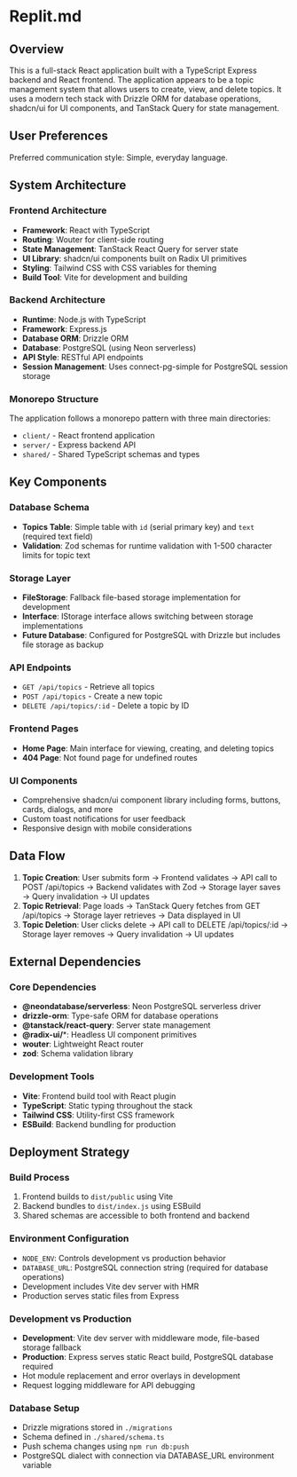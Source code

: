 # Replit.md

## Overview

This is a full-stack React application built with a TypeScript Express backend and React frontend. The application appears to be a topic management system that allows users to create, view, and delete topics. It uses a modern tech stack with Drizzle ORM for database operations, shadcn/ui for UI components, and TanStack Query for state management.

## User Preferences

Preferred communication style: Simple, everyday language.

## System Architecture

### Frontend Architecture
- **Framework**: React with TypeScript
- **Routing**: Wouter for client-side routing
- **State Management**: TanStack React Query for server state
- **UI Library**: shadcn/ui components built on Radix UI primitives
- **Styling**: Tailwind CSS with CSS variables for theming
- **Build Tool**: Vite for development and building

### Backend Architecture
- **Runtime**: Node.js with TypeScript
- **Framework**: Express.js
- **Database ORM**: Drizzle ORM
- **Database**: PostgreSQL (using Neon serverless)
- **API Style**: RESTful API endpoints
- **Session Management**: Uses connect-pg-simple for PostgreSQL session storage

### Monorepo Structure
The application follows a monorepo pattern with three main directories:
- `client/` - React frontend application
- `server/` - Express backend API
- `shared/` - Shared TypeScript schemas and types

## Key Components

### Database Schema
- **Topics Table**: Simple table with `id` (serial primary key) and `text` (required text field)
- **Validation**: Zod schemas for runtime validation with 1-500 character limits for topic text

### Storage Layer
- **FileStorage**: Fallback file-based storage implementation for development
- **Interface**: IStorage interface allows switching between storage implementations
- **Future Database**: Configured for PostgreSQL with Drizzle but includes file storage as backup

### API Endpoints
- `GET /api/topics` - Retrieve all topics
- `POST /api/topics` - Create a new topic
- `DELETE /api/topics/:id` - Delete a topic by ID

### Frontend Pages
- **Home Page**: Main interface for viewing, creating, and deleting topics
- **404 Page**: Not found page for undefined routes

### UI Components
- Comprehensive shadcn/ui component library including forms, buttons, cards, dialogs, and more
- Custom toast notifications for user feedback
- Responsive design with mobile considerations

## Data Flow

1. **Topic Creation**: User submits form → Frontend validates → API call to POST /api/topics → Backend validates with Zod → Storage layer saves → Query invalidation → UI updates
2. **Topic Retrieval**: Page loads → TanStack Query fetches from GET /api/topics → Storage layer retrieves → Data displayed in UI
3. **Topic Deletion**: User clicks delete → API call to DELETE /api/topics/:id → Storage layer removes → Query invalidation → UI updates

## External Dependencies

### Core Dependencies
- **@neondatabase/serverless**: Neon PostgreSQL serverless driver
- **drizzle-orm**: Type-safe ORM for database operations
- **@tanstack/react-query**: Server state management
- **@radix-ui/***: Headless UI component primitives
- **wouter**: Lightweight React router
- **zod**: Schema validation library

### Development Tools
- **Vite**: Frontend build tool with React plugin
- **TypeScript**: Static typing throughout the stack
- **Tailwind CSS**: Utility-first CSS framework
- **ESBuild**: Backend bundling for production

## Deployment Strategy

### Build Process
1. Frontend builds to `dist/public` using Vite
2. Backend bundles to `dist/index.js` using ESBuild
3. Shared schemas are accessible to both frontend and backend

### Environment Configuration
- `NODE_ENV`: Controls development vs production behavior
- `DATABASE_URL`: PostgreSQL connection string (required for database operations)
- Development includes Vite dev server with HMR
- Production serves static files from Express

### Development vs Production
- **Development**: Vite dev server with middleware mode, file-based storage fallback
- **Production**: Express serves static React build, PostgreSQL database required
- Hot module replacement and error overlays in development
- Request logging middleware for API debugging

### Database Setup
- Drizzle migrations stored in `./migrations`
- Schema defined in `./shared/schema.ts`
- Push schema changes using `npm run db:push`
- PostgreSQL dialect with connection via DATABASE_URL environment variable